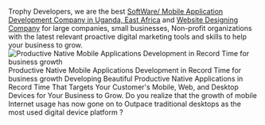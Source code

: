 Trophy Developers, we are the best [SoftWare/ Mobile Application Development Company in Uganda, East Africa](https://www.trophydevelopers.com/mobile-application-development-uganda) and
 [Website Designing Company](https://www.trophydevelopers.com/contact-uganda-website-designers)
for large companies, small businesses, Non-profit organizations with the latest relevant proactive digital marketing tools and skills to help your business to grow.
![Productive Native Mobile Applications Development in Record Time for business growth](https://storage.googleapis.com/trophydevelopers/2021/11/aa8d2478-mobile-app_development-flutter-team.png)
Productive Native Mobile Applications Development in Record Time for business growth
Developing Beautiful Productive Native Applications in Record Time That Targets Your Customer's Mobile, Web, and Desktop Devices for Your Business to Grow.
Do you realize that the growth of mobile Internet usage has now gone on to Outpace traditional desktops as the most used digital device platform ?
